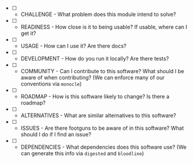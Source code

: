  - [ ] - CHALLENGE - What problem does this module intend to solve?
 - [ ] - READINESS - How close is it to being usable? If usable, where can I get it?
 - [ ] - USAGE - How can I use it? Are there docs?
 - [ ] - DEVELOPMENT - How do you run it locally? Are there tests?
 - [ ] - COMMUNITY - Can I contribute to this software? What should I be aware of when contributing? (We can enforce many of our conventions via `monocle`)
 - [ ] - ROADMAP - How is this software likely to change? Is there a roadmap?
 - [ ] - ALTERNATIVES - What are similar alternatives to this software?
 - [ ] - ISSUES - Are there footguns to be aware of in this software? What should I do if I find an issue?
 - [ ] - DEPENDENCIES - What dependencies does this software use? (We can generate this info via `digested` and `bloodline`)
